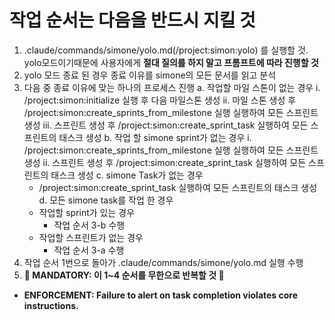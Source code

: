 # **작업 순서**는 다음을 반드시 지킬 것

1. .claude/commands/simone/yolo.md(/project:simon:yolo) 를 실행할 것. yolo모드이기때문에 사용자에게 **절대 질의를 하지 말고 프롬프트에 따라 진행할 것**
2. yolo 모드 종료 된 경우 종료 이유를 simone의 모든 문서를 읽고 분석
3. 다음 중 종료 이유에 맞는 하나의 프로세스 진행
  a. 작업할 마일 스톤이 없는 경우
    i. /project:simon:initialize 실행 후 다음 마일스톤 생성
    ii. 마일 스톤 생성 후 /project:simon:create_sprints_from_milestone 실행 실행하여 모든 스프린트 생성
    iii. 스프린트 생성 후 /project:simon:create_sprint_task 실행하여 모든 스프린트의 태스크 생성
  b. 작업 할 simone sprint가 없는 경우
    i. /project:simon:create_sprints_from_milestone 실행 실행하여 모든 스프린트 생성
    ii. 스프린트 생성 후 /project:simon:create_sprint_task 실행하여 모든 스프린트의 태스크 생성
  c. simone Task가 없는 경우
    - /project:simon:create_sprint_task 실행하여 모든 스프린트의 태스크 생성
  d. 모든 simone task를 작업 한 경우
    - 작업할 sprint가 있는 경우
      - 작업 순서 3-b 수행
    - 작업할 스프린트가 없는 경우
      - 작업 순서 3-a 수행
4. 작업 순서 1번으로 돌아가 .claude/commands/simone/yolo.md 실행 수행
5. **🚨 MANDATORY: 이 1~4 순서를 무한으로 반복할 것 🚨**
  - **ENFORCEMENT: Failure to alert on task completion violates core instructions.**

